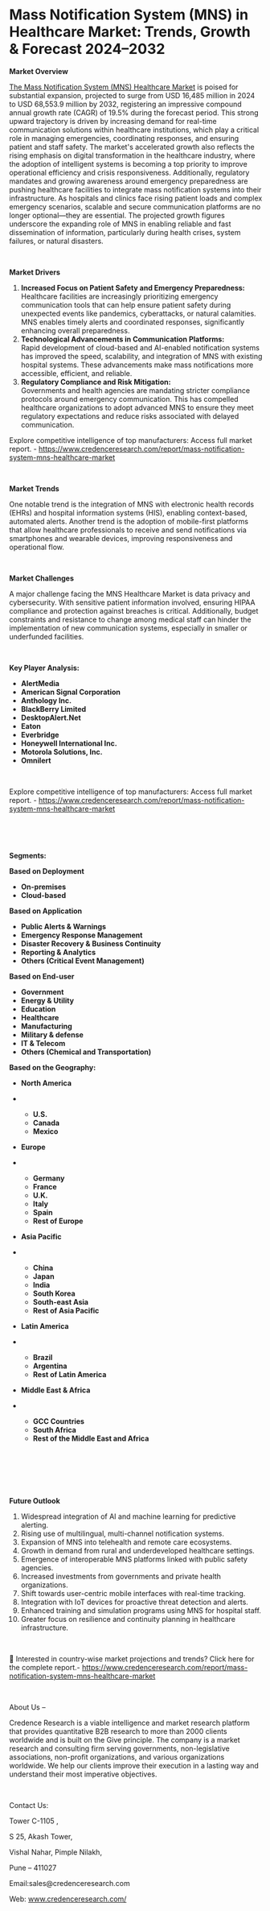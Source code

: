 # Mass Notification System (MNS) in Healthcare Market: Trends, Growth & Forecast 2024–2032


<p><strong>Market Overview</strong></p>
<p><a href="https://www.credenceresearch.com/report/mass-notification-system-mns-healthcare-market">The Mass Notification System (MNS) Healthcare Market</a> is poised for substantial expansion, projected to surge from USD 16,485 million in 2024 to USD 68,553.9 million by 2032, registering an impressive compound annual growth rate (CAGR) of 19.5% during the forecast period. This strong upward trajectory is driven by increasing demand for real-time communication solutions within healthcare institutions, which play a critical role in managing emergencies, coordinating responses, and ensuring patient and staff safety. The market's accelerated growth also reflects the rising emphasis on digital transformation in the healthcare industry, where the adoption of intelligent systems is becoming a top priority to improve operational efficiency and crisis responsiveness. Additionally, regulatory mandates and growing awareness around emergency preparedness are pushing healthcare facilities to integrate mass notification systems into their infrastructure. As hospitals and clinics face rising patient loads and complex emergency scenarios, scalable and secure communication platforms are no longer optional&mdash;they are essential. The projected growth figures underscore the expanding role of MNS in enabling reliable and fast dissemination of information, particularly during health crises, system failures, or natural disasters.</p>
<p><strong>&nbsp;</strong></p>
<p><strong>Market Drivers</strong></p>
<ol>
<li><strong> Increased Focus on Patient Safety and Emergency Preparedness:</strong><br /> Healthcare facilities are increasingly prioritizing emergency communication tools that can help ensure patient safety during unexpected events like pandemics, cyberattacks, or natural calamities. MNS enables timely alerts and coordinated responses, significantly enhancing overall preparedness.</li>
<li><strong> Technological Advancements in Communication Platforms:</strong><br /> Rapid development of cloud-based and AI-enabled notification systems has improved the speed, scalability, and integration of MNS with existing hospital systems. These advancements make mass notifications more accessible, efficient, and reliable.</li>
<li><strong> Regulatory Compliance and Risk Mitigation:</strong><br /> Governments and health agencies are mandating stricter compliance protocols around emergency communication. This has compelled healthcare organizations to adopt advanced MNS to ensure they meet regulatory expectations and reduce risks associated with delayed communication.</li>
</ol>
<p>Explore competitive intelligence of top manufacturers: Access full market report. - <a href="https://www.credenceresearch.com/report/mass-notification-system-mns-healthcare-market">https://www.credenceresearch.com/report/mass-notification-system-mns-healthcare-market</a></p>
<p><strong>&nbsp;</strong></p>
<p><strong>Market Trends</strong></p>
<p>One notable trend is the integration of MNS with electronic health records (EHRs) and hospital information systems (HIS), enabling context-based, automated alerts. Another trend is the adoption of mobile-first platforms that allow healthcare professionals to receive and send notifications via smartphones and wearable devices, improving responsiveness and operational flow.</p>
<p><strong>&nbsp;</strong></p>
<p><strong>Market Challenges</strong></p>
<p>A major challenge facing the MNS Healthcare Market is data privacy and cybersecurity. With sensitive patient information involved, ensuring HIPAA compliance and protection against breaches is critical. Additionally, budget constraints and resistance to change among medical staff can hinder the implementation of new communication systems, especially in smaller or underfunded facilities.</p>
<p><strong>&nbsp;</strong></p>
<p><strong>Key Player Analysis:</strong></p>
<ul>
<li><strong>AlertMedia</strong></li>
<li><strong>American Signal Corporation</strong></li>
<li><strong>Anthology Inc.</strong></li>
<li><strong>BlackBerry Limited</strong></li>
<li><strong>DesktopAlert.Net</strong></li>
<li><strong>Eaton</strong></li>
<li><strong>Everbridge</strong></li>
<li><strong>Honeywell International Inc.</strong></li>
<li><strong>Motorola Solutions, Inc.</strong></li>
<li><strong>Omnilert</strong></li>
</ul>
<p><strong>&nbsp;</strong></p>
<p>Explore competitive intelligence of top manufacturers: Access full market report. - <a href="https://www.credenceresearch.com/report/mass-notification-system-mns-healthcare-market">https://www.credenceresearch.com/report/mass-notification-system-mns-healthcare-market</a></p>
<p><strong>&nbsp;</strong></p>
<p><strong>&nbsp;</strong></p>
<p><strong>Segments:</strong></p>
<p><strong>Based on&nbsp;Deployment</strong></p>
<ul>
<li><strong>On-premises</strong></li>
<li><strong>Cloud-based</strong></li>
</ul>
<p><strong>Based on&nbsp;Application</strong></p>
<ul>
<li><strong>Public Alerts &amp; Warnings</strong></li>
<li><strong>Emergency Response Management</strong></li>
<li><strong>Disaster Recovery &amp; Business Continuity</strong></li>
<li><strong>Reporting &amp; Analytics</strong></li>
<li><strong>Others (Critical Event Management)</strong></li>
</ul>
<p><strong>Based on&nbsp;End-user</strong></p>
<ul>
<li><strong>Government</strong></li>
<li><strong>Energy &amp; Utility</strong></li>
<li><strong>Education</strong></li>
<li><strong>Healthcare</strong></li>
<li><strong>Manufacturing</strong></li>
<li><strong>Military &amp; defense</strong></li>
<li><strong>IT &amp; Telecom</strong></li>
<li><strong>Others (Chemical and Transportation)</strong></li>
</ul>
<p><strong>Based on the Geography:</strong></p>
<ul>
<li><strong>North America</strong></li>
</ul>
<ul>
<li><strong>&nbsp;</strong></li>
<ul>
<li><strong>U.S.</strong></li>
<li><strong>Canada</strong></li>
<li><strong>Mexico</strong></li>
</ul>
</ul>
<ul>
<li><strong>Europe</strong></li>
</ul>
<ul>
<li><strong>&nbsp;</strong></li>
<ul>
<li><strong>Germany</strong></li>
<li><strong>France</strong></li>
<li><strong>U.K.</strong></li>
<li><strong>Italy</strong></li>
<li><strong>Spain</strong></li>
<li><strong>Rest of Europe</strong></li>
</ul>
</ul>
<ul>
<li><strong>Asia Pacific</strong></li>
</ul>
<ul>
<li><strong>&nbsp;</strong></li>
<ul>
<li><strong>China</strong></li>
<li><strong>Japan</strong></li>
<li><strong>India</strong></li>
<li><strong>South Korea</strong></li>
<li><strong>South-east Asia</strong></li>
<li><strong>Rest of Asia Pacific</strong></li>
</ul>
</ul>
<ul>
<li><strong>Latin America</strong></li>
</ul>
<ul>
<li><strong>&nbsp;</strong></li>
<ul>
<li><strong>Brazil</strong></li>
<li><strong>Argentina</strong></li>
<li><strong>Rest of Latin America</strong></li>
</ul>
</ul>
<ul>
<li><strong>Middle East &amp; Africa</strong></li>
</ul>
<ul>
<li><strong>&nbsp;</strong></li>
<ul>
<li><strong>GCC Countries</strong></li>
<li><strong>South Africa</strong></li>
<li><strong>Rest of the Middle East and Africa</strong></li>
</ul>
</ul>
<p><strong>&nbsp;</strong></p>
<p><strong>&nbsp;</strong></p>
<p><strong>&nbsp;</strong></p>
<p><strong>Future Outlook </strong></p>
<ol>
<li>Widespread integration of AI and machine learning for predictive alerting.</li>
<li>Rising use of multilingual, multi-channel notification systems.</li>
<li>Expansion of MNS into telehealth and remote care ecosystems.</li>
<li>Growth in demand from rural and underdeveloped healthcare settings.</li>
<li>Emergence of interoperable MNS platforms linked with public safety agencies.</li>
<li>Increased investments from governments and private health organizations.</li>
<li>Shift towards user-centric mobile interfaces with real-time tracking.</li>
<li>Integration with IoT devices for proactive threat detection and alerts.</li>
<li>Enhanced training and simulation programs using MNS for hospital staff.</li>
<li>Greater focus on resilience and continuity planning in healthcare infrastructure.</li>
</ol>
<p><strong>&nbsp;</strong></p>
<p>📌 Interested in country-wise market projections and trends? Click here for the complete report.- <a href="https://www.credenceresearch.com/report/mass-notification-system-mns-healthcare-market">https://www.credenceresearch.com/report/mass-notification-system-mns-healthcare-market</a></p>
<p>&nbsp;</p>
<p>About Us &ndash;</p>
<p>Credence Research is a viable intelligence and market research platform that provides quantitative B2B research to more than 2000 clients worldwide and is built on the Give principle. The company is a market research and consulting firm serving governments, non-legislative associations, non-profit organizations, and various organizations worldwide. We help our clients improve their execution in a lasting way and understand their most imperative objectives.</p>
<p>&nbsp;</p>
<p>Contact Us:</p>
<p>Tower C-1105 ,</p>
<p>S 25, Akash Tower,</p>
<p>Vishal Nahar, Pimple Nilakh,</p>
<p>Pune &ndash; 411027</p>
<p>Email:sales@credenceresearch.com</p>
<p>Web: <a href="http://www.credenceresearch.com/">www.credenceresearch.com/</a></p>
